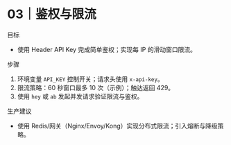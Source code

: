# 03｜鉴权与限流

目标
- 使用 Header API Key 完成简单鉴权；实现每 IP 的滑动窗口限流。

步骤
1) 环境变量 `API_KEY` 控制开关；请求头使用 `x-api-key`。
2) 限流策略：60 秒窗口最多 10 次（示例）；触达返回 429。
3) 使用 `hey` 或 `ab` 发起并发请求验证限流与鉴权。

生产建议
- 使用 Redis/网关（Nginx/Envoy/Kong）实现分布式限流；引入熔断与降级策略。

